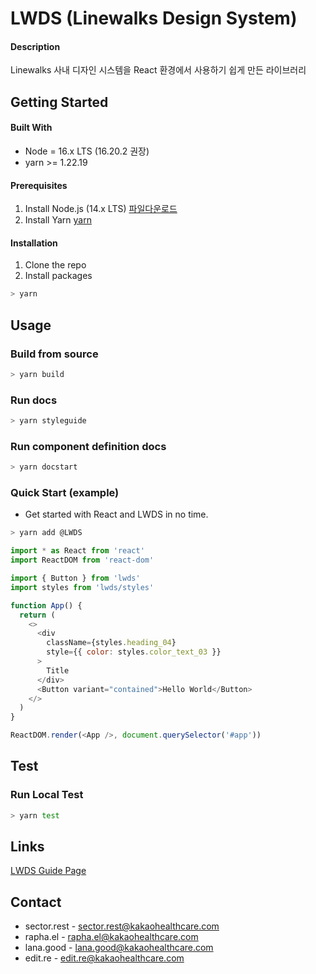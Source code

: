 # LWDS (Linewalks Design System)

#### Description

Linewalks 사내 디자인 시스템을 React 환경에서 사용하기 쉽게 만든 라이브러리

## Getting Started

#### Built With

- Node = 16.x LTS (16.20.2 권장)
- yarn >= 1.22.19

#### Prerequisites

1. Install Node.js (14.x LTS) [파일다운로드](https://nodejs.org/dist/latest-v16.x/)
2. Install Yarn [yarn](https://classic.yarnpkg.com/en/docs/install#debian-stable)

#### Installation

1. Clone the repo
2. Install packages

```sh
> yarn
```

## Usage

### Build from source

```sh
> yarn build
```

### Run docs

```sh
> yarn styleguide
```

### Run component definition docs

```sh
> yarn docstart
```

### Quick Start (example)

- Get started with React and LWDS in no time.

```sh
> yarn add @LWDS
```

```js
import * as React from 'react'
import ReactDOM from 'react-dom'

import { Button } from 'lwds'
import styles from 'lwds/styles'

function App() {
  return (
    <>
      <div
        className={styles.heading_04}
        style={{ color: styles.color_text_03 }}
      >
        Title
      </div>
      <Button variant="contained">Hello World</Button>
    </>
  )
}

ReactDOM.render(<App />, document.querySelector('#app'))
```

## Test

### Run Local Test

```sh
> yarn test
```

## Links

[LWDS Guide Page](https://linewalks.github.io/lwds/)

## Contact

- sector.rest - sector.rest@kakaohealthcare.com
- rapha.el - rapha.el@kakaohealthcare.com
- lana.good - lana.good@kakaohealthcare.com
- edit.re - edit.re@kakaohealthcare.com
